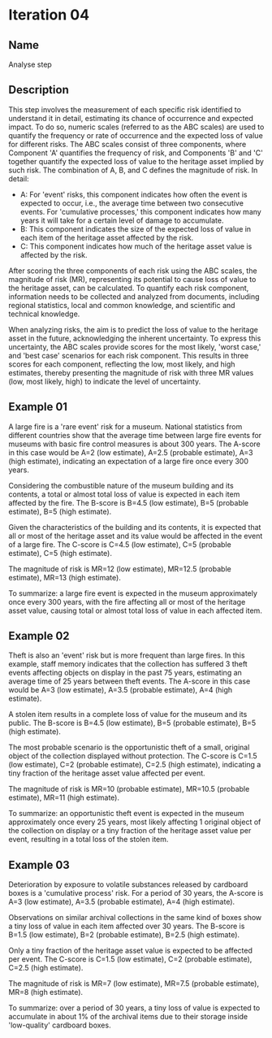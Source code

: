 # Iteration 04

## Name
Analyse step

## Description
This step involves the measurement of each specific risk identified to understand it in detail, estimating its chance of occurrence and expected impact. To do so, numeric scales (referred to as the ABC scales) are used to quantify the frequency or rate of occurrence and the expected loss of value for different risks. The ABC scales consist of three components, where Component 'A' quantifies the frequency of risk, and Components 'B' and 'C' together quantify the expected loss of value to the heritage asset implied by such risk. The combination of A, B, and C defines the magnitude of risk. In detail:

* A: For 'event' risks, this component indicates how often the event is expected to occur, i.e., the average time between two consecutive events. For 'cumulative processes,' this component indicates how many years it will take for a certain level of damage to accumulate.
* B: This component indicates the size of the expected loss of value in each item of the heritage asset affected by the risk.
* C: This component indicates how much of the heritage asset value is affected by the risk.

After scoring the three components of each risk using the ABC scales, the magnitude of risk (MR), representing its potential to cause loss of value to the heritage asset, can be calculated. To quantify each risk component, information needs to be collected and analyzed from documents, including regional statistics, local and common knowledge, and scientific and technical knowledge.

When analyzing risks, the aim is to predict the loss of value to the heritage asset in the future, acknowledging the inherent uncertainty. To express this uncertainty, the ABC scales provide scores for the most likely, 'worst case,' and 'best case' scenarios for each risk component. This results in three scores for each component, reflecting the low, most likely, and high estimates, thereby presenting the magnitude of risk with three MR values (low, most likely, high) to indicate the level of uncertainty.

## Example 01
A large fire is a 'rare event' risk for a museum. National statistics from different countries show that the average time between large fire events for museums with basic fire control measures is about 300 years. The A-score in this case would be A=2 (low estimate), A=2.5 (probable estimate), A=3 (high estimate), indicating an expectation of a large fire once every 300 years.

Considering the combustible nature of the museum building and its contents, a total or almost total loss of value is expected in each item affected by the fire. The B-score is B=4.5 (low estimate), B=5 (probable estimate), B=5 (high estimate).

Given the characteristics of the building and its contents, it is expected that all or most of the heritage asset and its value would be affected in the event of a large fire. The C-score is C=4.5 (low estimate), C=5 (probable estimate), C=5 (high estimate).

The magnitude of risk is MR=12 (low estimate), MR=12.5 (probable estimate), MR=13 (high estimate).

To summarize: a large fire event is expected in the museum approximately once every 300 years, with the fire affecting all or most of the heritage asset value, causing total or almost total loss of value in each affected item.

## Example 02
Theft is also an 'event' risk but is more frequent than large fires. In this example, staff memory indicates that the collection has suffered 3 theft events affecting objects on display in the past 75 years, estimating an average time of 25 years between theft events. The A-score in this case would be A=3 (low estimate), A=3.5 (probable estimate), A=4 (high estimate).

A stolen item results in a complete loss of value for the museum and its public. The B-score is B=4.5 (low estimate), B=5 (probable estimate), B=5 (high estimate).

The most probable scenario is the opportunistic theft of a small, original object of the collection displayed without protection. The C-score is C=1.5 (low estimate), C=2 (probable estimate), C=2.5 (high estimate), indicating a tiny fraction of the heritage asset value affected per event.

The magnitude of risk is MR=10 (probable estimate), MR=10.5 (probable estimate), MR=11 (high estimate).

To summarize: an opportunistic theft event is expected in the museum approximately once every 25 years, most likely affecting 1 original object of the collection on display or a tiny fraction of the heritage asset value per event, resulting in a total loss of the stolen item.

## Example 03
Deterioration by exposure to volatile substances released by cardboard boxes is a 'cumulative process' risk. For a period of 30 years, the A-score is A=3 (low estimate), A=3.5 (probable estimate), A=4 (high estimate).

Observations on similar archival collections in the same kind of boxes show a tiny loss of value in each item affected over 30 years. The B-score is B=1.5 (low estimate), B=2 (probable estimate), B=2.5 (high estimate).

Only a tiny fraction of the heritage asset value is expected to be affected per event. The C-score is C=1.5 (low estimate), C=2 (probable estimate), C=2.5 (high estimate).

The magnitude of risk is MR=7 (low estimate), MR=7.5 (probable estimate), MR=8 (high estimate).

To summarize: over a period of 30 years, a tiny loss of value is expected to accumulate in about 1% of the archival items due to their storage inside 'low-quality' cardboard boxes.